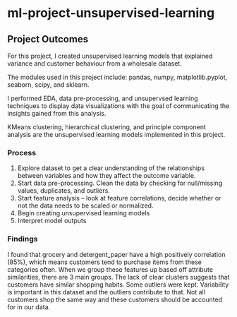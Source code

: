# ml-project-unsupervised-learning

## Project Outcomes
For this project, I created unsupervised learning models that explained variance and customer behaviour from a wholesale dataset.

The modules used in this project include: pandas, numpy, matplotlib.pyplot, seaborn, scipy, and sklearn. 

I performed EDA, data pre-processing, and unsupervsed learning techniques to display data visualizations with the goal of communicating the insights gained from this analysis. 

KMeans clustering, hierarchical clustering, and principle component analysis are the unsupervised learning models implemented in this project. 

### Process
1.	Explore dataset to get a clear understanding of the relationships between variables and how they affect the outcome variable. 
2.	Start data pre-processing. Clean the data by checking for null/missing values, duplicates, and outliers.
3.	Start feature analysis – look at feature correlations, decide whether or not the data needs to be scaled or normalized.
4.	Begin creating unsupervised learning models
5.	Interpret model outputs

### Findings
I found that grocery and detergent_paper have a high positively correlation (85%), which means customers tend to purchase items from these categories often. When we group these features up based off attribute similarities, there are 3 main groups. The lack of clear clusters suggests that customers have similar shopping habits. Some outliers were kept. Variability is important in this dataset and the outliers contribute to that. Not all customers shop the same way and these customers should be accounted for in our data.
